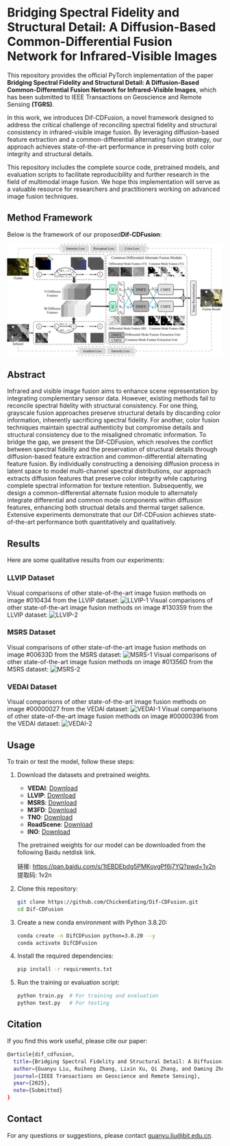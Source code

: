 # Bridging Spectral Fidelity and Structural Detail: A Diffusion-Based Common-Differential Fusion Network for Infrared-Visible Images

This repository provides the official PyTorch implementation of the paper ​**Bridging Spectral Fidelity and Structural Detail: A Diffusion-Based Common-Differential Fusion Network for Infrared-Visible Images**, which has been submitted to IEEE Transactions on Geoscience and Remote Sensing **(TGRS)**. 

In this work, we introduces ​Dif-CDFusion, a novel framework designed to address the critical challenge of reconciling spectral fidelity and structural consistency in infrared-visible image fusion. By leveraging diffusion-based feature extraction and a common-differential alternating fusion strategy, our approach achieves state-of-the-art performance in preserving both color integrity and structural details. 

This repository includes the complete source code, pretrained models, and evaluation scripts to facilitate reproducibility and further research in the field of multimodal image fusion. We hope this implementation will serve as a valuable resource for researchers and practitioners working on advanced image fusion techniques.

## Method Framework
Below is the framework of our proposed ​**Dif-CDFusion**:

![Dif-CDFusion Framework](./figs/framework.png)

## Abstract
Infrared and visible image fusion aims to enhance scene representation by integrating complementary sensor data. However, existing methods fail to reconcile spectral fidelity with structural consistency. For one thing, grayscale fusion approaches preserve structural details by discarding color information, inherently sacrificing spectral fidelity. For another, color fusion techniques maintain spectral authenticity but compromise details and structural consistency due to the misaligned chromatic information. To bridge the gap, we present the Dif-CDFusion, which resolves the conflict between spectral fidelity and the preservation of structural details through diffusion-based feature extraction and common-differential alternating feature fusion. By individually constructing a denoising diffusion process in latent space to model multi-channel spectral distributions, our approach extracts diffusion features that preserve color integrity while capturing complete spectral information for texture retention. Subsequently, we design a common-differential alternate fusion module to alternately integrate differential and common mode components within diffusion features, enhancing both structual details and thermal target salience. Extensive experiments demonstrate that our Dif-CDFusion achieves state-of-the-art performance both quantitatively and qualitatively.

## Results
Here are some qualitative results from our experiments:

### LLVIP Dataset
Visual comparisons of other state-of-the-art image fusion methods on image \#010434 from the LLVIP dataset:
![LLVIP-1](./figs/LLVIP-1.png)
Visual comparisons of other state-of-the-art image fusion methods on image \#130359 from the LLVIP dataset:
![LLVIP-2](./figs/LLVIP-2.png)

### MSRS Dataset
Visual comparisons of other state-of-the-art image fusion methods on image \#00633D from the MSRS dataset:
![MSRS-1](./figs/MSRS-1.png)
Visual comparisons of other state-of-the-art image fusion methods on image \#01356D from the MSRS dataset:
![MSRS-2](./figs/MSRS-2.png)

### VEDAI Dataset
Visual comparisons of other state-of-the-art image fusion methods on image \#00000027 from the VEDAI dataset:
![VEDAI-1](./figs/VEDAI-1.png)
Visual comparisons of other state-of-the-art image fusion methods on image \#00000396 from the VEDAI dataset:
![VEDAI-2](./figs/VEDAI-2.png)

## Usage
To train or test the model, follow these steps:
1. Download the datasets and pretrained weights.
   - ​**VEDAI**: [Download](https://downloads.greyc.fr/vedai/)
   - ​**LLVIP**: [Download](https://bupt-ai-cz.github.io/LLVIP/)
   - **MSRS**: [Download](https://github.com/Linfeng-Tang/MSRS)
   - **M3FD**: [Download](https://github.com/JinyuanLiu-CV/TarDAL)
   - ​**TNO**: [Download](https://figshare.com/articles/dataset/TNO_Image_Fusion_Dataset/1008029)
   - **RoadScene**: [Download](https://github.com/hanna-xu/RoadScene)
   - ​**INO**: [Download](https://www.ino.ca/en/technologies/video-analytics-dataset/videos/)

   The pretrained weights for our model can be downloaded from the following Baidu netdisk link.

   链接: https://pan.baidu.com/s/1tEBDEbdg5PMKovgPf6j7YQ?pwd=1v2n 提取码: 1v2n

3. Clone this repository:
   ```bash
   git clone https://github.com/ChickenEating/Dif-CDFusion.git
   cd Dif-CDFusion

4. Create a new conda environment with Python 3.8.20:
   ```bash
   conda create -n DifCDFusion python=3.8.20 --y
   conda activate DifCDFusion

5. Install the required dependencies:
   ```bash
   pip install -r requirements.txt

6. Run the training or evaluation script:
   ```bash
   python train.py  # For training and evaluation
   python test.py   # For testing

## Citation
If you find this work useful, please cite our paper:
   ```bash
   @article{dif_cdfusion,
     title={Bridging Spectral Fidelity and Structural Detail: A Diffusion-Based Common-Differential Fusion Network for Infrared-Visible Images},
     author={Guanyu Liu, Ruiheng Zhang, Lixin Xu, Qi Zhang, and Daming Zhou},
     journal={IEEE Transactions on Geoscience and Remote Sensing},
     year={2025},
     note={Submitted}
   }
   ```
## Contact
For any questions or suggestions, please contact guanyu.liu@bit.edu.cn.

